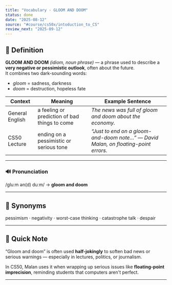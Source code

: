 ```yaml
---
title: "Vocabulary · GLOOM AND DOOM"
status: done
date: "2025-08-12"
source: "#course/cs50x/intoduction_to_CS"
review_next: "2025-09-12"
---
```

 
## 📖 Definition  
**GLOOM AND DOOM** *(idiom, noun phrase)* — a phrase used to describe a **very negative or pessimistic outlook**, often about the future.  
It combines two dark-sounding words:  
- *gloom* = sadness, darkness  
- *doom* = destruction, hopeless fate  

| Context | Meaning | Example Sentence |
|---------|---------|------------------|
| General English | a feeling or prediction of bad things to come | *The news was full of gloom and doom about the economy.* |
| CS50 Lecture | ending on a pessimistic or serious tone | *“Just to end on a gloom-and-doom note…” — David Malan, on floating-point errors.* |

---

### 🔊 Pronunciation  
/ɡluːm ən(d) duːm/ → **gloom and doom**

---

## 🟰 Synonyms  
pessimism · negativity · worst-case thinking · catastrophe talk · despair

---

## 📝 Quick Note  
“Gloom and doom” is often used **half-jokingly** to soften bad news or serious warnings — especially in lectures, politics, or journalism.

In CS50, Malan uses it when wrapping up serious issues like **floating-point imprecision**, reminding students that computers aren't perfect.

---

